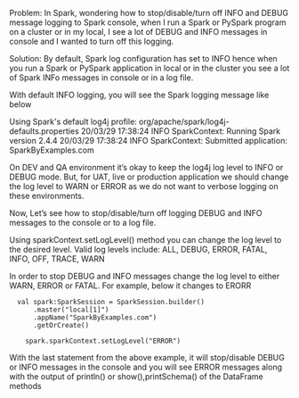 Problem: In Spark, wondering how to stop/disable/turn off INFO and DEBUG message logging to Spark console, when I run a Spark or PySpark program on a cluster or in my local, I see a lot of DEBUG and INFO messages in console and I wanted to turn off this logging.


Solution: By default, Spark log configuration has set to INFO hence when you run a Spark or PySpark application in local or in the cluster you see a lot of Spark INFo messages in console or in a log file.

With default INFO logging, you will see the Spark logging message like below

Using Spark's default log4j profile: org/apache/spark/log4j-defaults.properties
20/03/29 17:38:24 INFO SparkContext: Running Spark version 2.4.4
20/03/29 17:38:24 INFO SparkContext: Submitted application: SparkByExamples.com


On DEV and QA environment it’s okay to keep the log4j log level to INFO or DEBUG mode. But, for UAT, live or production application we should change the log level to WARN or ERROR as we do not want to verbose logging on these environments.

Now, Let’s see how to stop/disable/turn off logging DEBUG and INFO messages to the console or to a log file. 


Using sparkContext.setLogLevel() method you can change the log level to the desired level. Valid log levels include: ALL, DEBUG, ERROR, FATAL, INFO, OFF, TRACE, WARN

In order to stop DEBUG and INFO messages change the log level to either WARN, ERROR or FATAL. For example, below it changes to ERORR

      val spark:SparkSession = SparkSession.builder()
          .master("local[1]")
          .appName("SparkByExamples.com")
          .getOrCreate()

        spark.sparkContext.setLogLevel("ERROR")

With the last statement from the above example, it will stop/disable DEBUG or INFO messages in the console and you will see ERROR messages along with the output of println() or show(),printSchema() of the DataFrame methods
